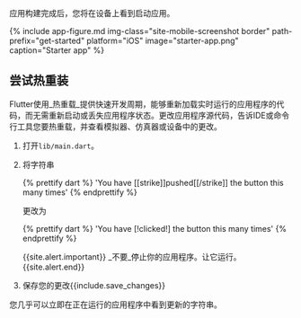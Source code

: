 应用构建完成后，您将在设备上看到启动应用。

{% include app-figure.md img-class="site-mobile-screenshot border"
    path-prefix="get-started" platform="iOS" image="starter-app.png"
    caption="Starter app" %}

## 尝试热重装

Flutter使用_热重载_提供快速开发周期，能够重新加载实时运行的应用程序的代码，而无需重新启动或丢失应用程序状态。更改应用程序源代码，告诉IDE或命令行工具您要热重载，并查看模拟器、仿真器或设备中的更改。

 1. 打开`lib/main.dart`。
 1. 将字符串

    {% prettify dart %}
      'You have [[strike]]pushed[[/strike]] the button this many times'
    {% endprettify %}

    更改为

    {% prettify dart %}
      'You have [!clicked!] the button this many times'
    {% endprettify %}

    {{site.alert.important}}
      _不要_停止你的应用程序。让它运行。
    {{site.alert.end}}

 1. 保存您的更改{{include.save_changes}}

您几乎可以立即在正在运行的应用程序中看到更新的字符串。

